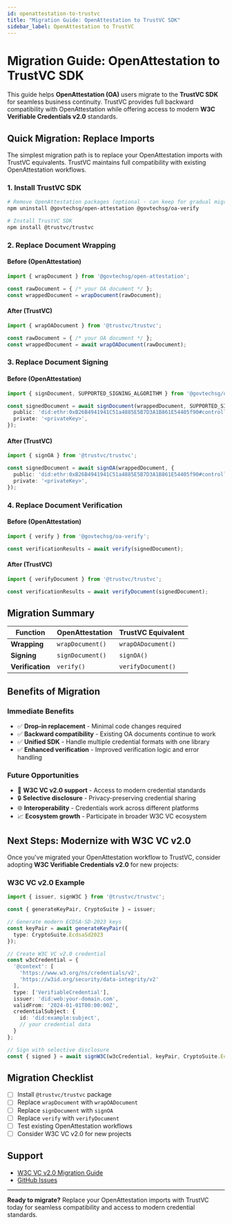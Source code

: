 ```yaml
---
id: openattestation-to-trustvc
title: "Migration Guide: OpenAttestation to TrustVC SDK"
sidebar_label: OpenAttestation to TrustVC
---
```


# Migration Guide: OpenAttestation to TrustVC SDK

This guide helps **OpenAttestation (OA)** users migrate to the **TrustVC SDK** for seamless business continuity. TrustVC provides full backward compatibility with OpenAttestation while offering access to modern **W3C Verifiable Credentials v2.0** standards.

## Quick Migration: Replace Imports

The simplest migration path is to replace your OpenAttestation imports with TrustVC equivalents. TrustVC maintains full compatibility with existing OpenAttestation workflows.

### 1. Install TrustVC SDK

```bash
# Remove OpenAttestation packages (optional - can keep for gradual migration)
npm uninstall @govtechsg/open-attestation @govtechsg/oa-verify

# Install TrustVC SDK
npm install @trustvc/trustvc
```

### 2. Replace Document Wrapping

#### Before (OpenAttestation)
```typescript
import { wrapDocument } from '@govtechsg/open-attestation';

const rawDocument = { /* your OA document */ };
const wrappedDocument = wrapDocument(rawDocument);
```

#### After (TrustVC)
```typescript
import { wrapOADocument } from '@trustvc/trustvc';

const rawDocument = { /* your OA document */ };
const wrappedDocument = await wrapOADocument(rawDocument);
```

### 3. Replace Document Signing

#### Before (OpenAttestation)
```typescript
import { signDocument, SUPPORTED_SIGNING_ALGORITHM } from '@govtechsg/open-attestation';

const signedDocument = await signDocument(wrappedDocument, SUPPORTED_SIGNING_ALGORITHM.Secp256k1VerificationKey2018, {
  public: 'did:ethr:0xB26B4941941C51a4885E5B7D3A1B861E54405f90#controller',
  private: '<privateKey>',
});
```

#### After (TrustVC)
```typescript
import { signOA } from '@trustvc/trustvc';

const signedDocument = await signOA(wrappedDocument, {
  public: 'did:ethr:0xB26B4941941C51a4885E5B7D3A1B861E54405f90#controller',
  private: '<privateKey>',
});
```

### 4. Replace Document Verification

#### Before (OpenAttestation)
```typescript
import { verify } from '@govtechsg/oa-verify';

const verificationResults = await verify(signedDocument);
```

#### After (TrustVC)
```typescript
import { verifyDocument } from '@trustvc/trustvc';

const verificationResults = await verifyDocument(signedDocument);
```

## Migration Summary

| Function | OpenAttestation | TrustVC Equivalent |
|----------|----------------|-------------------|
| **Wrapping** | `wrapDocument()` | `wrapOADocument()` |
| **Signing** | `signDocument()` | `signOA()` |
| **Verification** | `verify()` | `verifyDocument()` |

## Benefits of Migration

### Immediate Benefits
- ✅ **Drop-in replacement** - Minimal code changes required
- ✅ **Backward compatibility** - Existing OA documents continue to work
- ✅ **Unified SDK** - Handle multiple credential formats with one library
- ✅ **Enhanced verification** - Improved verification logic and error handling

### Future Opportunities
- 🚀 **W3C VC v2.0 support** - Access to modern credential standards
- 🔒 **Selective disclosure** - Privacy-preserving credential sharing
- 🌐 **Interoperability** - Credentials work across different platforms
- 📈 **Ecosystem growth** - Participate in broader W3C VC ecosystem

## Next Steps: Modernize with W3C VC v2.0

Once you've migrated your OpenAttestation workflow to TrustVC, consider adopting **W3C Verifiable Credentials v2.0** for new projects:

### W3C VC v2.0 Example
```typescript
import { issuer, signW3C } from '@trustvc/trustvc';

const { generateKeyPair, CryptoSuite } = issuer;

// Generate modern ECDSA-SD-2023 keys
const keyPair = await generateKeyPair({
  type: CryptoSuite.EcdsaSd2023
});

// Create W3C VC v2.0 credential
const w3cCredential = {
  '@context': [
    'https://www.w3.org/ns/credentials/v2',
    'https://w3id.org/security/data-integrity/v2'
  ],
  type: ['VerifiableCredential'],
  issuer: 'did:web:your-domain.com',
  validFrom: '2024-01-01T00:00:00Z',
  credentialSubject: {
    id: 'did:example:subject',
    // your credential data
  }
};

// Sign with selective disclosure
const { signed } = await signW3C(w3cCredential, keyPair, CryptoSuite.EcdsaSd2023);
```

## Migration Checklist

- [ ] Install `@trustvc/trustvc` package
- [ ] Replace `wrapDocument` with `wrapOADocument`
- [ ] Replace `signDocument` with `signOA`
- [ ] Replace `verify` with `verifyDocument`
- [ ] Test existing OpenAttestation workflows
- [ ] Consider W3C VC v2.0 for new projects

## Support

- [W3C VC v2.0 Migration Guide](w3c-vc-v2)
- [GitHub Issues](https://github.com/TrustVC/trustvc/issues)

---

**Ready to migrate?** Replace your OpenAttestation imports with TrustVC today for seamless compatibility and access to modern credential standards.
